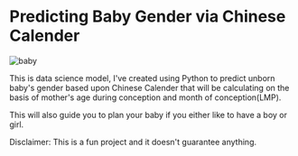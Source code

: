 # Predicting Baby Gender via Chinese Calender

![baby](https://images.pexels.com/photos/64242/baby-hand-dad-64242.jpeg)

This is data science model, I've created using Python to predict unborn baby's gender based upon Chinese Calender that will be calculating on the basis of mother's age during conception and month of conception(LMP).

This will also guide you to plan your baby if you either like to have a boy or girl.

Disclaimer: This is a fun project and it doesn't guarantee anything.
